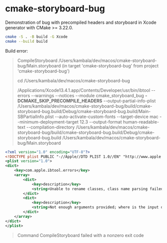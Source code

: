 # cmake-storyboard-bug

Demonstration of bug with precompiled headers and storyboard in Xcode generator with CMake >= 3.22.0.

```bash
cmake -S . -B build -G Xcode
cmake --build build
```

Build error:

> CompileStoryboard /Users/kambala/dev/macos/cmake-storyboard-bug/Main.storyboard (in target 'cmake-storyboard-bug' from project 'cmake-storyboard-bug')
>
> cd /Users/kambala/dev/macos/cmake-storyboard-bug
>
> /Applications/Xcode13.4.1.app/Contents/Developer/usr/bin/ibtool --errors --warnings --notices --module cmake_storyboard_bug **-DCMAKE_SKIP_PRECOMPILE_HEADERS** --output-partial-info-plist /Users/kambala/dev/macos/cmake-storyboard-bug/build/cmake-storyboard-bug.build/Debug/cmake-storyboard-bug.build/Main-SBPartialInfo.plist --auto-activate-custom-fonts --target-device mac --minimum-deployment-target 12.3 --output-format human-readable-text --compilation-directory /Users/kambala/dev/macos/cmake-storyboard-bug/build/cmake-storyboard-bug.build/Debug/cmake-storyboard-bug.build /Users/kambala/dev/macos/cmake-storyboard-bug/Main.storyboard

```xml
<?xml version="1.0" encoding="UTF-8"?>
<!DOCTYPE plist PUBLIC "-//Apple//DTD PLIST 1.0//EN" "http://www.apple.com/DTDs/PropertyList-1.0.dtd">
<plist version="1.0">
<dict>
	<key>com.apple.ibtool.errors</key>
	<array>
		<dict>
			<key>description</key>
			<string>Unable to rename classes, class name parsing failed.</string>
		</dict>
		<dict>
			<key>description</key>
			<string>Not enough arguments provided; where is the input document to operate on?</string>
		</dict>
	</array>
</dict>
</plist>
```

> Command CompileStoryboard failed with a nonzero exit code
